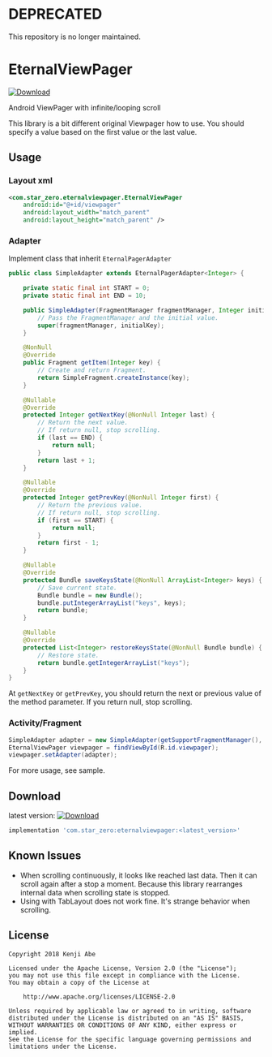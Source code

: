# DEPRECATED

This repository is no longer maintained.

# EternalViewPager

[ ![Download](https://api.bintray.com/packages/star-zero/maven/eternalviewpager/images/download.svg) ](https://bintray.com/star-zero/maven/eternalviewpager/_latestVersion)

Android ViewPager with infinite/looping scroll

This library is a bit different original Viewpager how to use. You should specify a value based on the first value or the last value.

## Usage

### Layout xml

```xml
<com.star_zero.eternalviewpager.EternalViewPager
	android:id="@+id/viewpager"
	android:layout_width="match_parent"
	android:layout_height="match_parent" />
```

### Adapter

Implement class that inherit `EternalPagerAdapter`

```java
public class SimpleAdapter extends EternalPagerAdapter<Integer> {

    private static final int START = 0;
    private static final int END = 10;

    public SimpleAdapter(FragmentManager fragmentManager, Integer initialKey) {
        // Pass the FragmentManager and the initial value.
        super(fragmentManager, initialKey);
    }

    @NonNull
    @Override
    public Fragment getItem(Integer key) {
        // Create and return Fragment.
        return SimpleFragment.createInstance(key);
    }

    @Nullable
    @Override
    protected Integer getNextKey(@NonNull Integer last) {
        // Return the next value.
        // If return null, stop scrolling.
        if (last == END) {
            return null;
        }
        return last + 1;
    }

    @Nullable
    @Override
    protected Integer getPrevKey(@NonNull Integer first) {
        // Return the previous value.
        // If return null, stop scrolling.
        if (first == START) {
            return null;
        }
        return first - 1;
    }

    @Nullable
    @Override
    protected Bundle saveKeysState(@NonNull ArrayList<Integer> keys) {
        // Save current state.
        Bundle bundle = new Bundle();
        bundle.putIntegerArrayList("keys", keys);
        return bundle;
    }

    @Nullable
    @Override
    protected List<Integer> restoreKeysState(@NonNull Bundle bundle) {
        // Restore state.
        return bundle.getIntegerArrayList("keys");
    }
}
```

At `getNextKey` or `getPrevKey`, you should return the next or previous value of the method parameter. If you return null, stop scrolling.

### Activity/Fragment

```java
SimpleAdapter adapter = new SimpleAdapter(getSupportFragmentManager(), 0);
EternalViewPager viewpager = findViewById(R.id.viewpager);
viewpager.setAdapter(adapter);
```

For more usage, see sample.

## Download

latest version: [ ![Download](https://api.bintray.com/packages/star-zero/maven/eternalviewpager/images/download.svg) ](https://bintray.com/star-zero/maven/eternalviewpager/_latestVersion)

```groovy
implementation 'com.star_zero:eternalviewpager:<latest_version>'
```

## Known Issues

* When scrolling continuously, it looks like reached last data. Then it can scroll again after a stop a moment. Because this library rearranges internal data when scrolling state is stopped.
* Using with TabLayout does not work fine. It's strange behavior when scrolling.

## License

	Copyright 2018 Kenji Abe
	
	Licensed under the Apache License, Version 2.0 (the "License");
	you may not use this file except in compliance with the License.
	You may obtain a copy of the License at
	
	    http://www.apache.org/licenses/LICENSE-2.0
	
	Unless required by applicable law or agreed to in writing, software
	distributed under the License is distributed on an "AS IS" BASIS,
	WITHOUT WARRANTIES OR CONDITIONS OF ANY KIND, either express or implied.
	See the License for the specific language governing permissions and
	limitations under the License.
